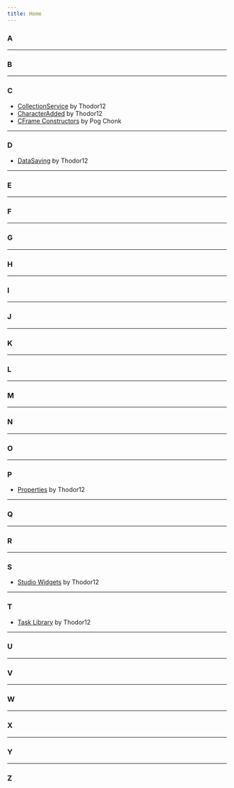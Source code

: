 ```yaml
---
title: Home
---
```


### A


---
### B


---
### C
- [CollectionService](/CollectionService) by Thodor12
- [CharacterAdded](/CharacterAdded) by Thodor12
- [CFrame Constructors](/CFrameConstructors) by Pog Chonk

---
### D
- [DataSaving](/DataSaving) by Thodor12

---
### E


---
### F


---
### G


---
### H


---
### I


---
### J


---
### K


---
### L


---
### M


---
### N


---
### O


---
### P
- [Properties](/Properties) by Thodor12

---
### Q


---
### R


---
### S
- [Studio Widgets](/StudioWidgets) by Thodor12

---
### T
- [Task Library](/TaskLibrary) by Thodor12

---
### U


---
### V


---
### W


---
### X


---
### Y


---
### Z
